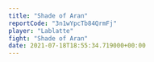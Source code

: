 ```yaml
---
title: "Shade of Aran"
reportCode: "3n1wYpcTb84QrmFj"
player: "Lablatte"
fight: "Shade of Aran"
date: 2021-07-18T18:55:34.719000+00:00
---
```

